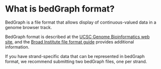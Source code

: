 # What is bedGraph format?
<!-- pombase_categories: Data submission and formats -->

BedGraph is a file format that allows display of continuous-valued data
in a genome browser track.

BedGraph format is described at the [UCSC Genome Bioinformatics web site](http://genome.ucsc.edu/goldenPath/help/bedgraph.html), and the
[Broad Institute file format guide](http://www.broadinstitute.org/software/igv/bedgraph) provides
additional information.

If you have strand-specific data that can be represented in bedGraph
format, we recommend submitting two bedGraph files, one per strand.

